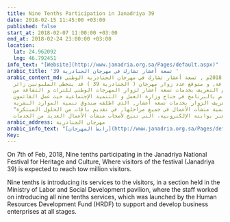 ```yaml
---
title: Nine Tenths Participation in Janadriya 39
date: 2018-02-15 11:45:00 +03:00
published: false
start_at: 2018-02-07 11:00:00 +03:00
end_at: 2018-02-24 23:00:00 +03:00
location:
  lat: 24.962092
  lng: 46.792451
info_text: "[Website](http://www.janadria.org.sa/Pages/default.aspx)"
arabic_title: 'تسعة أعشار تشارك في مهرجان الجنادرية 39 '
arabic_content_md: في 7 فبراير 2018م , تسعة أعشار تشارك في مهرجان الجنادرية الوطني
  للتراث و الثقافة, و متوقع عدد زوار مهرجان ( الجنادرية 39 ) قد يتخطى المليونين زائر
  و زائرة. يتم التعريف بخدمات تسعة أعشار لزوار المهرجات الوطني للتراث و الثقافة من
  خلال ركن خاص بالبرنامج في جناح وزارة العمل و التنمية الإجتماعية حيث عمل القائمون
  على الركن على تعريف الزوار بخدمات تسعة أعشار, الذي اطلقه صندوق تنمية الموارد البشرية
  "هدف" لدعم و تنمية منشأت الأعمال في جميع مراحلها, في تقديم باقات من الحلول المبتكرة
  عبر بوابته الإلكترونية، التي تتيح لأصحاب منشآت الأعمال العديد من الخدمات.
arabic_address: مهرجان الجنادرية
arabic_info_text: "[رابط المهرجان](http://www.janadria.org.sa/Pages/default.aspx)"
Key: 
---
```


On 7th of Feb, 2018, Nine tenths participating in the Janadriya National Festival for Heritage and Culture, Where visitors of the festival (Janadriya 39) is expected to reach tow million visitors.

Nine tenths is introducing its services to the visitors, in a section held in the Ministry of Labor and Social Development pavilion, where the staff worked on introducing all nine tenths services, which was launched by the Human Resources Development Fund (HRDF) to support and develop business enterprises at all stages.